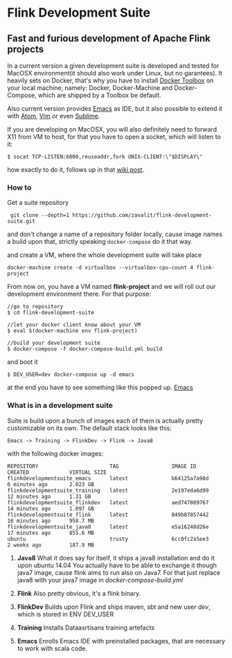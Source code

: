 # Flink Development Suite

Fast and furious development of Apache Flink projects
---



In a current version a given development suite is developed and tested for MacOSX environment(it should also work under Linux, but no garantees).
It heavily sets on Docker, that's why you have to install [Docker Toolbox](https://docs.docker.com/engine/installation/mac/) on your local machine, namely: Docker, Docker-Machine and Docker-Compose, which are shipped by a Toolbox be default.

Also current version provides [Emacs](https://www.gnu.org/software/emacs/) as IDE, but it also possible to extend it with [Atom](https://atom.io/), [Vim](http://www.vim.org/) or even [Sublime](http://www.sublimetext.com/).

If you are developing on MacOSX, you will also definitely need to forward X11 from VM to host, for that you have to open a socket, which will listen to it:

```
$ socat TCP-LISTEN:6000,reuseaddr,fork UNIX-CLIENT:\"$DISPLAY\"
```
how exactly to do it, follows up in that [wiki post](https://github.com/zavalit/flink-development-suite/wiki/Forward-Docker-Container-X11-on-MacOSX).

### How to

Get a suite repository

```
 git clone --depth=1 https://github.com/zavalit/flink-development-suite.git
```

and don't change a name of a repository folder locally, cause image names a build upon that, strictly speaking ```docker-compose``` do it that way.

and create a VM, where the whole development suite will take place

```
docker-machine create -d virtualbox --virtualbox-cpu-count 4 flink-project
```
From now on, you have a VM named **flink-project** and we will roll out our development environment there. For that purpose:

```
//go to repository
$ cd flink-development-suite

//let your docker client know about your VM
$ eval $(docker-machine env flink-project)

//build your development suite
$ docker-compose -f docker-compose-build.yml build
```

and boot it
```
$ DEV_USER=dev docker-compose up -d emacs
```

at the end you have to see something like this popped up.
[Emacs](image)


### What is in a development suite

Suite is build upon a bunch of images each of them is actually pretty customizable on its own. The default stack looks like this:

```
Emacs -> Training -> FlinkDev -> Flink -> Java8
```

with the following docker images:
```
REPOSITORY                       TAG                 IMAGE ID            CREATED             VIRTUAL SIZE
flinkdevelopmentsuite_emacs      latest              b64125a7a98d        6 minutes ago       2.023 GB
flinkdevelopmentsuite_training   latest              2e197eda6d99        12 minutes ago      1.31 GB
flinkdevelopmentsuite_flinkdev   latest              aed747089767        14 minutes ago      1.097 GB
flinkdevelopmentsuite_flink      latest              849b87857442        16 minutes ago      958.7 MB
flinkdevelopmentsuite_java8      latest              e5a16248d26e        17 minutes ago      855.6 MB
ubuntu                           trusty              6cc0fc2a5ee3        2 weeks ago         187.9 MB
```


1. **Java8**
What it does say for itself, it ships a java8 installation and do it upon ubuntu 14.04
You actually have to be able to exchange it though java7 image, cause flink aims to run also on Java7. For that just replace java8 with your java7 image in *docker-compose-build.yml*

2. **Flink**
Also pretty obvious, it's a flink binary.

3. **FlinkDev**
Builds upon Flink and ships maven, sbt and new user *dev*, which is stored in ENV DEV_USER

4. **Training**
Installs Dataasrtisans training artefacts

5. **Emacs**
Enrolls Emacs IDE with preinstalled packages, that are necessary to work with scala code.
